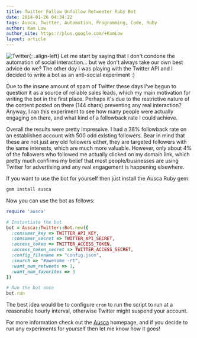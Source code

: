 ```yaml
---
title: Twitter Follow Unfollow Retweeter Ruby Bot
date: 2014-01-26 04:34:22
tags: Ausca, Twitter, Automation, Programming, Code, Ruby
author: Kam Low
author_site: https://plus.google.com/+KamLow
layout: article
---
```


![Twitter](logos/twitter-1139x926.png "Twitter"){: .align-left}
Let me start by saying that I don't condone the automation of social interaction... but we don't always take our own best advice do we? The other day I was playing with the Twitter API and I decided to write a bot as an anti-social experiment :)

Due to the insane amount of spam of Twitter these days I've begun to question it as a source of reliable sales leads, which my main motivation for writing the bot in the first place. Perhaps it's due to the restrictive nature of the content posted on there (144 chars) preventing any real interaction? Anyway, I ran this experiment to see how many people were actually engaging on there, and what kind of a followback rate I could achieve.

Overall the results were pretty impressive. I had a 38% followback rate on an established account with 500 odd existing followers. Bear in mind that these are not just any old followers either, they are targeted followers with the same interests, which are much more valuable. However, only about 4% of the followers who followed me actually clicked on my domain link, which pretty much confirms my belief that most people/businesses are using Twitter for advertising and any real engagement is happening elsewhere.

If you want to use the bot for yourself then just install the Ausca Ruby gem:

~~~ bash
gem install ausca
~~~

Now you can use the bot as follows:

~~~ ruby
require 'ausca'

# Instantiate the bot
bot = Ausca::Twitter::Bot.new({
  :consumer_key => TWITTER_API_KEY,
  :consumer_secret => TWITTER_API_SECRET,
  :access_token => TWITTER_ACCESS_TOKEN,
  :access_token_secret => TWITTER_ACCESS_SECRET,
  :config_filename => "config.json",
  :search => "#awesome -rt",
  :want_num_retweets => 1,
  :want_num_favorites => 3
})

# Run the bot once
bot.run
~~~ 

The best idea would be to configure `cron` to run the script to run at a reasonable hourly interval, otherwise Twitter might suspend your account.

For more information check out the [Ausca](http://ausca.com) homepage, and if you decide to run any experiments for yourself then let me know how it goes!
